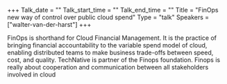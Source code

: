 +++
Talk_date = ""
Talk_start_time = ""
Talk_end_time = ""
Title = "FinOps new way of control over public cloud spend"
Type = "talk"
Speakers = ["walter-van-der-harst"]
+++

FinOps is shorthand for Cloud Financial Management. It is the practice of bringing financial accountability to the variable spend model of cloud, enabling distributed teams to make business trade-offs between speed, cost, and quality. TechNative is partner of the Finops foundation. Finops is really about cooperation and communication between all stakeholders involved in cloud